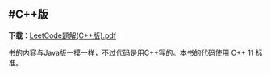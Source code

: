 #C++版
-----------------
**下载**：<a href="https://gitcafe.com/soulmachine/LeetCode/raw/master/C++/LeetCodet%E9%A2%98%E8%A7%A3(C++%E7%89%88).pdf">LeetCode题解(C++版).pdf</a>

书的内容与Java版一摸一样，不过代码是用C++写的。本书的代码使用 C++ 11 标准。
